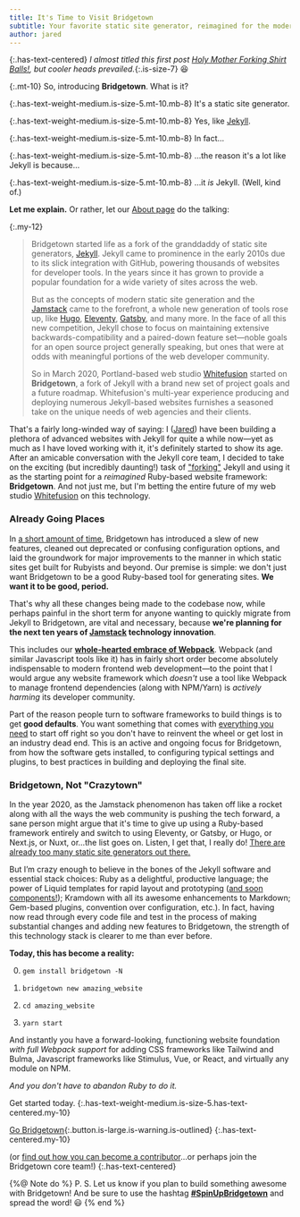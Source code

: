 ```yaml
---
title: It's Time to Visit Bridgetown
subtitle: Your favorite static site generator, reimagined for the modern Jamstack era.
author: jared
---
```


{:.has-text-centered}
_I almost titled this first post [Holy Mother Forking Shirt Balls!](https://www.youtube.com/watch?v=qltrjYI2vHk), but cooler heads prevailed._{:.is-size-7} 😆

{:.mt-10}
So, introducing **Bridgetown**. What is it?

{:.has-text-weight-medium.is-size-5.mt-10.mb-8}
It's a static site generator.

{:.has-text-weight-medium.is-size-5.mt-10.mb-8}
Yes, like [Jekyll](https://jekyllrb.com).

{:.has-text-weight-medium.is-size-5.mt-10.mb-8}
In fact…

{:.has-text-weight-medium.is-size-5.mt-10.mb-8}
…the reason it's a lot like Jekyll is because…

{:.has-text-weight-medium.is-size-5.mt-10.mb-8}
…it _is_ Jekyll. (Well, kind of.)

**Let me explain.** Or rather, let our [About page](/about/) do the talking:

{:.my-12}
> Bridgetown started life as a fork of the granddaddy of static site generators, [Jekyll](https://jekyllrb.com). Jekyll came to prominence in the early 2010s due to its slick integration with GitHub, powering thousands of websites for developer tools. In the years since it has grown to provide a popular foundation for a wide variety of sites across the web.
> 
> But as the concepts of modern static site generation and the [Jamstack](/docs/jamstack/) came to the forefront, a whole new generation of tools rose up, like [Hugo](https://gohugo.io), [Eleventy](https://www.11ty.dev), [Gatsby](http://gatsbyjs.org), and many more. In the face of all this new competition, Jekyll chose to focus on maintaining extensive backwards-compatibility and a paired-down feature set—noble goals for an open source project generally speaking, but ones that were at odds with meaningful portions of the web developer community.
> 
> So in March 2020, Portland-based web studio [Whitefusion](https://whitefusion.io) started on **Bridgetown**, a fork of Jekyll with a brand new set of project goals and a future roadmap. Whitefusion's multi-year experience producing and deploying numerous Jekyll-based websites furnishes a seasoned take on the unique needs of web agencies and their clients.

That's a fairly long-winded way of saying: I ([Jared](https://github.com/jaredcwhite)) have been building a plethora of advanced websites with Jekyll for quite a while now—yet as much as I have loved working with it, it's definitely started to show its age. After an amicable conversation with the Jekyll core team, I decided to take on the exciting (but incredibly daunting!) task of ["forking"](https://en.wikipedia.org/wiki/Fork_(software_development)) Jekyll and using it as the starting point for a _reimagined_ Ruby-based website framework: **Bridgetown**. And not just me, but I'm betting the entire future of my web studio [Whitefusion](https://whitefusion.io) on this technology.

### Already Going Places

In [a short amount of time](/about/#roadmap), Bridgetown has introduced a slew of new features, cleaned out deprecated or confusing configuration options, and laid the groundwork for major improvements to the manner in which static sites get built for Rubyists and beyond. Our premise is simple: we don't just want Bridgetown to be a good Ruby-based tool for generating sites. **We want it to be good, period.**

That's why all these changes being made to the codebase now, while perhaps painful in the short term for anyone wanting to quickly migrate from Jekyll to Bridgetown, are vital and necessary, because **we're planning for the next ten years of [Jamstack](/docs/jamstack) technology innovation**.

This includes our **[whole-hearted embrace of Webpack](/docs/frontend-assets/)**. Webpack (and similar Javascript tools like it) has in fairly short order become absolutely indispensable to modern frontend web development—to the point that I would argue any website framework which _doesn't_ use a tool like Webpack to manage frontend dependencies (along with NPM/Yarn) is _actively harming_ its developer community.

Part of the reason people turn to software frameworks to build things is to get **good defaults**. You want something that comes with [everything you need](https://rubyonrails.org/everything-you-need/) to start off right so you don't have to reinvent the wheel or get lost in an industry dead end. This is an active and ongoing focus for Bridgetown, from how the software gets installed, to configuring typical settings and plugins, to best practices in building and deploying the final site.

### Bridgetown, Not "Crazytown"

In the year 2020, as the Jamstack phenomenon has taken off like a rocket along with all the ways the web community is pushing the tech forward, a sane person might  argue that it's time to give up using a Ruby-based framework entirely and switch to using Eleventy, or Gatsby, or Hugo, or Next.js, or Nuxt, or…the list goes on. Listen, I get that, I really do! [There are already too many static site generators out there.](https://www.staticgen.com)

But I’m crazy enough to believe in the bones of the Jekyll software and essential stack choices: Ruby as a delightful, productive language; the power of Liquid templates for rapid layout and prototyping ([and soon components!](https://github.com/bridgetownrb/liquid-component)); Kramdown with all its awesome enhancements to Markdown; Gem-based plugins, convention over configuration, etc.). In fact, having now read through every code file and test in the process of making substantial changes and adding new features to Bridgetown, the strength of this technology stack is clearer to me than ever before.

**Today, this has become a reality:**

0. `gem install bridgetown -N`

0. `bridgetown new amazing_website`

0. `cd amazing_website`

0. `yarn start`

And instantly you have a forward-looking, functioning website foundation _with full Webpack support_ for adding CSS frameworks like Tailwind and Bulma, Javascript frameworks like Stimulus, Vue, or React, and virtually any module on NPM.

_And you don't have to abandon Ruby to do it._

Get started today.
{:.has-text-weight-medium.is-size-5.has-text-centered.my-10}

[Go Bridgetown](/docs/){:.button.is-large.is-warning.is-outlined}
{:.has-text-centered.my-10}

(or [find out how you can become a contributor](/community)…or perhaps join the Bridgetown core team!)
{:.has-text-centered}

{%@ Note do %}
P. S. Let us know if you plan to build something awesome with Bridgetown! And be sure to use the hashtag [**#SpinUpBridgetown**](https://twitter.com/intent/tweet?url=https%3A%2F%2Fbridgetownrb.com&via=bridgetownrb&text=Check%20out%20this%20awesome%20new%20static%20site%20generator%20built%20in%20Ruby%21&hashtags=SpinUpBridgetown%2CJamstack) and spread the word! 😃
{% end %}
